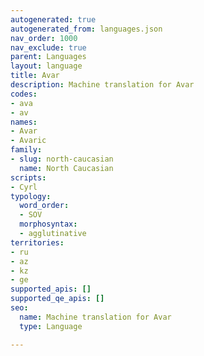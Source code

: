 ```yaml
---
autogenerated: true
autogenerated_from: languages.json
nav_order: 1000
nav_exclude: true
parent: Languages
layout: language
title: Avar
description: Machine translation for Avar
codes:
- ava
- av
names:
- Avar
- Avaric
family:
- slug: north-caucasian
  name: North Caucasian
scripts:
- Cyrl
typology:
  word_order:
  - SOV
  morphosyntax:
  - agglutinative
territories:
- ru
- az
- kz
- ge
supported_apis: []
supported_qe_apis: []
seo:
  name: Machine translation for Avar
  type: Language

---
```


